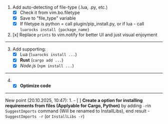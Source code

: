 1. Add auto-detecting of file-type (.lua, .py, etc.)
    - [x] Check it from vim.bo.filetype
    - [x] Save to "file_type" variable
    - [x] If filetype is python = call plugin/pip_install.py, or if lua - call `luarocks install {package_name}`
2. [x] Replace `prints` to vim.notify for better UI and just visual enjoyment 
---
3. Add supporting:
    - [x] Lua (`luarocks install ...`)
    - [x] **Rust** (`cargo add ...`)
    - [x] *Node.js* (`npm install ...`)
---
4. - [x] **Optimize code**
---
New point (20.10.2025, 10:47):
    1. - [ ] **Create a option for installing requirements from files (Applyable for Cargo, Python)** by adding `-r`in `SuggestImports` command (Will be renamed to InstallLibs), end result - `SuggestImports -r` (or `InstallLibs -r`)
